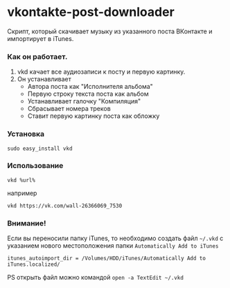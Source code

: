 vkontakte-post-downloader
=========================

Скрипт, который скачивает музыку из указанного поста ВКонтакте и импортирует в iTunes.

### Как он работает.

1. vkd качает все аудиозаписи к посту и первую картинку.
2. Он устанавливает
   * Автора поста как "Исполнителя альбома"
   * Первую строку текста поста как альбом
   * Устанавливает галочку "Компиляция"
   * Сбрасывает номера треков
   * Ставит первую картинку поста как обложку


### Установка

```sudo easy_install vkd```

### Использование

```vkd %url%```

например

```vkd https://vk.com/wall-26366069_7530```

### Внимание!

Если вы переносили папку iTunes, то необходимо создать файл
`~/.vkd` с указанием нового местоположения папки `Automatically Add to iTunes`
```
itunes_autoimport_dir = /Volumes/HDD/iTunes/Automatically Add to iTunes.localized/
```
PS открыть файл можно командой `open -a TextEdit ~/.vkd`
